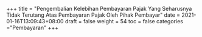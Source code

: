 +++
title = "Pengembalian Kelebihan Pembayaran Pajak Yang Seharusnya Tidak Terutang Atas Pembayaran Pajak Oleh Pihak Pembayar"
date = 2021-01-16T13:09:43+08:00
draft = false
weight = 54
toc = false
categories ="Pembayaran"
+++